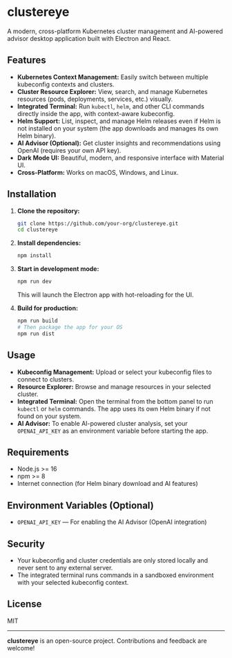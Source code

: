 # clustereye

A modern, cross-platform Kubernetes cluster management and AI-powered advisor desktop application built with Electron and React.

## Features

- **Kubernetes Context Management:** Easily switch between multiple kubeconfig contexts and clusters.
- **Cluster Resource Explorer:** View, search, and manage Kubernetes resources (pods, deployments, services, etc.) visually.
- **Integrated Terminal:** Run `kubectl`, `helm`, and other CLI commands directly inside the app, with context-aware kubeconfig.
- **Helm Support:** List, inspect, and manage Helm releases even if Helm is not installed on your system (the app downloads and manages its own Helm binary).
- **AI Advisor (Optional):** Get cluster insights and recommendations using OpenAI (requires your own API key).
- **Dark Mode UI:** Beautiful, modern, and responsive interface with Material UI.
- **Cross-Platform:** Works on macOS, Windows, and Linux.

## Installation

1. **Clone the repository:**
   ```sh
   git clone https://github.com/your-org/clustereye.git
   cd clustereye
   ```

2. **Install dependencies:**
   ```sh
   npm install
   ```

3. **Start in development mode:**
   ```sh
   npm run dev
   ```
   This will launch the Electron app with hot-reloading for the UI.

4. **Build for production:**
   ```sh
   npm run build
   # Then package the app for your OS
   npm run dist
   ```

## Usage

- **Kubeconfig Management:** Upload or select your kubeconfig files to connect to clusters.
- **Resource Explorer:** Browse and manage resources in your selected cluster.
- **Integrated Terminal:** Open the terminal from the bottom panel to run `kubectl` or `helm` commands. The app uses its own Helm binary if not found on your system.
- **AI Advisor:** To enable AI-powered cluster analysis, set your `OPENAI_API_KEY` as an environment variable before starting the app.

## Requirements

- Node.js >= 16
- npm >= 8
- Internet connection (for Helm binary download and AI features)

## Environment Variables (Optional)

- `OPENAI_API_KEY` — For enabling the AI Advisor (OpenAI integration)

## Security
- Your kubeconfig and cluster credentials are only stored locally and never sent to any external server.
- The integrated terminal runs commands in a sandboxed environment with your selected kubeconfig context.

## License

MIT

---

**clustereye** is an open-source project. Contributions and feedback are welcome!
